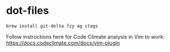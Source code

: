 # dot-files

```
brew install git-delta fzy ag ctags
```

Follow instructions here for Code Climate analysis in Vim to work: https://docs.codeclimate.com/docs/vim-plugin
